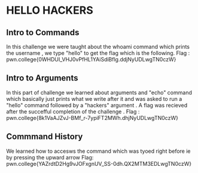 # HELLO HACKERS

## Intro to Commands

In this challenge we were taught about the whoami command which prints the username , we type "hello" to get the flag which is the following.
Flag : pwn.college{0WHDUI_VHJ0vPfHL1YAiSdiBflg.ddjNyUDLwgTN0czW}


## Intro to Arguments

In this part of challenge we learned about arguments and "echo" command which basically just prints what we write after it  and was asked to run a "hello" command followed by a "hackers" argument .
A flag was recieved after the succefful completion of the challenge .
Flag : pwn.college{8k1VaAJZvJ-BMf_r-7ypiFT2MWh.dhjNyUDLwgTN0czW}


## Commmand History

We learned how to accesws the command which was tyoed right before ie by pressing the upward arrow 
Flag: pwn.college{YAZrdtD2Hg9vJOFxgnUV_SS-0dh.QX2MTM3EDLwgTN0czW}


